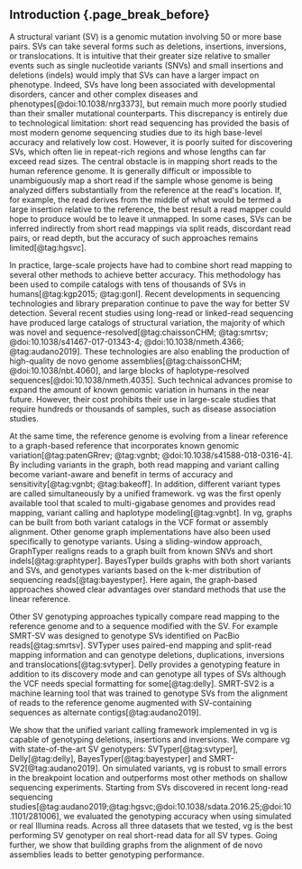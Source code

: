 ## Introduction {.page_break_before}

A structural variant (SV) is a genomic mutation involving 50 or more base pairs.
SVs can take several forms such as deletions, insertions, inversions, or translocations.
It is intuitive that their greater size relative to smaller events such as single nucleotide variants (SNVs) and small insertions and deletions (indels) would imply that SVs can have a larger impact on phenotype.
Indeed, SVs have long been associated with developmental disorders, cancer and other complex diseases and phenotypes[@doi:10.1038/nrg3373], but remain much more poorly studied than their smaller mutational counterparts.
This discrepancy is entirely due to technological limitation: short read sequencing has provided the basis of most modern genome sequencing studies due to its high base-level accuracy and relatively low cost. However, it is poorly suited for discovering SVs, which often lie in repeat-rich regions and whose lengths can far exceed read sizes.
The central obstacle is in mapping short reads to the human reference genome.
It is generally difficult or impossible to unambiguously map a short read if the sample whose genome is being analyzed differs substantially from the reference at the read's location.
If, for example, the read derives from the middle of what would be termed a large insertion relative to the reference, the best result a read mapper could hope to produce would be to leave it unmapped.
In some cases, SVs can be inferred indirectly from short read mappings via split reads, discordant read pairs, or read depth, but the accuracy of such approaches remains limited[@tag:hgsvc].

In practice, large-scale projects have had to combine short read mapping to several other methods to achieve better accuracy.
This methodology has been used to compile catalogs with tens of thousands of SVs in humans[@tag:kgp2015; @tag:gonl].
Recent developments in sequencing technologies and library preparation continue to pave the way for better SV detection.
Several recent studies using long-read or linked-read sequencing have produced large catalogs of structural variation, the majority of which was novel and sequence-resolved[@tag:chaissonCHM; @tag:smrtsv; @doi:10.1038/s41467-017-01343-4; @doi:10.1038/nmeth.4366; @tag:audano2019].
These technologies are also enabling the production of high-quality de novo genome assemblies[@tag:chaissonCHM; @doi:10.1038/nbt.4060], and large blocks of haplotype-resolved sequences[@doi:10.1038/nmeth.4035].
Such technical advances promise to expand the amount of known genomic variation in humans in the near future.
However, their cost prohibits their use in large-scale studies that require hundreds or thousands of samples, such as disease association studies.

At the same time, the reference genome is evolving from a linear reference to a graph-based reference that incorporates known genomic variation[@tag:patenGRrev; @tag:vgnbt; @doi:10.1038/s41588-018-0316-4].
By including variants in the graph, both read mapping and variant calling become variant-aware and benefit in terms of accuracy and sensitivity[@tag:vgnbt; @tag:bakeoff].
In addition, different variant types are called simultaneously by a unified framework.
vg was the first openly available tool that scaled to multi-gigabase genomes and provides read mapping, variant calling and haplotype modeling[@tag:vgnbt].
In vg, graphs can be built from both variant catalogs in the VCF format or assembly alignment.
Other genome graph implementations have also been used specifically to genotype variants.
Using a sliding-window approach, GraphTyper realigns reads to a graph built from known SNVs and short indels[@tag:graphtyper].
BayesTyper builds graphs with both short variants and SVs, and genotypes variants based on the k-mer distribution of sequencing reads[@tag:bayestyper].
Here again, the graph-based approaches showed clear advantages over standard methods that use the linear reference.

Other SV genotyping approaches typically compare read mapping to the reference genome and to a sequence modified with the SV. 
For example SMRT-SV was designed to genotype SVs identified on PacBio reads[@tag:smrtsv].
SVTyper uses paired-end mapping and split-read mapping information and can genotype deletions, duplications, inversions and translocations[@tag:svtyper].
Delly provides a genotyping feature in addition to its discovery mode and can genotype all types of SVs although the VCF needs special formatting for some[@tag:delly].
SMRT-SV2 is a machine learning tool that was trained to genotype SVs from the alignment of reads to the reference genome augmented with SV-containing sequences as alternate contigs[@tag:audano2019].


We show that the unified variant calling framework implemented in vg is capable of genotyping deletions, insertions and inversions.
We compare vg with state-of-the-art SV genotypers: SVTyper[@tag:svtyper], Delly[@tag:delly], BayesTyper[@tag:bayestyper] and SMRT-SV2[@tag:audano2019].
On simulated variants, vg is robust to small errors in the breakpoint location and outperforms most other methods on shallow sequencing experiments.
Starting from SVs discovered in recent long-read sequencing studies[@tag:audano2019;@tag:hgsvc;@doi:10.1038/sdata.2016.25;@doi:10.1101/281006], we evaluated the genotyping accuracy when using simulated or real Illumina reads.
Across all three datasets that we tested, vg is the best performing SV genotyper on real short-read data for all SV types.
Going further, we show that building graphs from the alignment of de novo assemblies leads to better genotyping performance.


